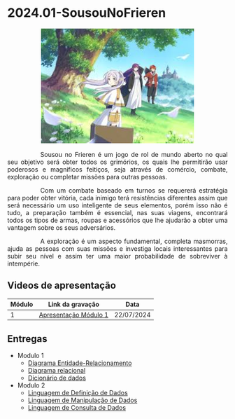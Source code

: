 # 2024.01-SousouNoFrieren

<div align="center"> 
<img src="docs/images/capa.jpeg" width="350px"></img>
</div>

</center>

<p style="text-indent: 2cm; text-align: justify;">
Sousou no Frieren é um jogo de rol de mundo aberto no qual seu objetivo será obter todos os grimórios, os quais lhe permitirão usar poderosos e magnificos feitiços, seja através de comércio, combate, exploração ou completar missões para outras pessoas.
</p>
<p style="text-indent: 2cm; text-align: justify;">
Com um combate baseado em turnos se requererá estratégia para poder obter vitória, cada inimigo terá resistências diferentes assim que será necessário um uso inteligente de seus elementos, porém isso não é tudo, a preparação também é essencial, nas suas viagens, encontrará todos os tipos de armas, roupas e acessórios que lhe ajudarão a obter uma vantagem sobre os seus adversários.
</p>
<p style="text-indent: 2cm; text-align: justify;">
A exploração é um aspecto fundamental, completa masmorras, ajuda as pessoas com suas missões e investiga locais interessantes para subir seu nível e assim ter uma maior probabilidade de sobreviver à intempérie.
</p>

## Videos de apresentação
| Módulo | Link da gravação	 | Data |
|----------|------|------------|
| 1 | [Apresentação Módulo 1](https://unbbr-my.sharepoint.com/personal/211006957_aluno_unb_br/_layouts/15/stream.aspx?id=%2Fpersonal%2F211006957%5Faluno%5Funb%5Fbr%2FDocuments%2FBase%20de%20dados%20%2D%20modulo1%2Emp4&referrer=OfficeHome%2EWeb&referrerScenario=UPLOAD)<br> | 22/07/2024 |

## Entregas
* Modulo 1
    * [Diagrama Entidade-Relacionamento](./docs/modulo%201/DER.md)<br>
    * [Diagrama relacional](./docs/modulo%201/Relacional.md)<br>
    * [Dicionário de dados](./docs/modulo%201/DicionarioDeDados.md)<br>
* Modulo 2
    * [Linguagem de Definição de Dados](./docs/modulo%202/DDL.md)<br>
    * [Linguagem de Manipulação de Dados](./docs/modulo%202/DML.md)<br>
    * [Linguagem de Consulta de Dados](./docs/modulo%202/DQL.md)<br>
